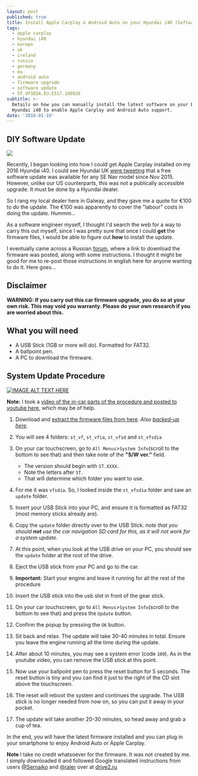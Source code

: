 ```yaml
---
layout: post
published: true
title: Install Apple Carplay & Android Auto on your Hyundai i40 (Software Upgrade)
tags:
  - apple carplay
  - hyundai i40
  - europe
  - uk
  - ireland
  - russia
  - germany
  - eu
  - android auto
  - firmware upgrade
  - software update
  - ST.VFSDIA.EU.E517.160926
subtitle: >-
  Details on how you can manually install the latest software on your European
  Hyundai i40 to enable Apple Carplay and Android Auto support.
date: '2018-01-19'
---
```

## DIY Software Update
![]({{site.baseurl}}/img/apple-carplay-ios.png)

Recently, I began looking into how I could get Apple Carplay installed on my 2016 Hyundai i40. I could see Hyundai UK [were tweeting](https://twitter.com/Hyundai_UK/status/881783938192224257) that a free software update was available for any SE Nav model since Nov 2015. However, unlike our US counterparts, this was not a publically accessible upgrade. It must be done by a Hyundai dealer.

So I rang my local dealer here in Galway, and they gave me a quote for €100 to do the update. The €100 was apparently to cover the "labour" costs in doing the update. _Hummm..._

As a software engineer myself, I thought I'd search the web for a way to carry this out myself, since I was pretty sure that once I could **get** the firmware files, I would be able to figure out **how** to install the update.

I eventually came across a Russian [forum](https://www.drive2.ru/l/492401715044155399), where a link to download the firmware was posted, along with some instructions. I thought it might be good for me to re-post those instructions in english here for anyone wanting to do it. Here goes...

## Disclaimer
**WARNING: If you carry out this car firmware upgrade, you do so at your own risk. This may void you warranty. Please do your own research if you are worried about this.**

## What you will need
- A USB Stick (1GB or more will do). Formatted for FAT32.
- A ballpoint pen.
- A PC to download the firmware.

## System Update Procedure

[![IMAGE ALT TEXT HERE](https://img.youtube.com/vi/ssNr4ZbwEnU/0.jpg)](https://www.youtube.com/watch?v=ssNr4ZbwEnU)

**Note:** I took a [video of the in-car parts of the procedure and posted to youtube here](https://youtu.be/ssNr4ZbwEnU), which may be of help. 

1. Download and [extract the firmware files from here](https://yadi.sk/d/2P-O8kHN3RNyd5). _Also [backed-up here](https://drive.google.com/file/d/1HmzoOO1BoCplOSoNuhXOsZouI2vDoO-a/view?usp=sharing)._
2. You will see 4 folders: `st_vf`, `st_vfia`, `st_vfsd` and `st_vfsdia` 
3. On your car touchscreen, go to `All Menus`>`System Info`(scroll to the bottom to see that) and then take note of the **"S/W ver."** field. 
	- The version should begin with `ST.XXXX.`
    - Note the letters after `ST.`
    - That will determine which folder you want to use.
    
4. For me it was `vfsdia`. So, I looked inside the `st_vfsdia` folder and saw an `update` folder.
5. Insert your USB Stick into your PC, and ensure it is formatted as FAT32 (most memory sticks already are).
6. Copy the `update` folder directly over to the USB Stick. _note that you should **not** use the car navigation SD card for this, as it will not work for a system update._
7. At this point, when you look at the USB drive on your PC, you should see the `update` folder at the root of the drive.
8. Eject the USB stick from your PC and go to the car.
9. **Important:** Start your engine and leave it running for all the rest of the procedure
10. Insert the USB stick into the usb slot in front of the gear stick.
11. On your car touchscreen, go to `All Menus`>`System Info`(scroll to the bottom to see that) and press the `Update` button.
12. Confirm the popup by pressing the `OK` button.
13. Sit back and relax. The update will take 30-40 minutes in total. Ensure you leave the engine running all the time during the update.
14. After about 10 minutes, you may see a system error (code `109`). As in the youtube video, you can remove the USB stick at this point.
15. Now use your ballpoint pen to press the reset button for 5 seconds. The reset button is tiny and you can find it just to the right of the CD slot above the touchscreen.
16. The reset will reboot the system and continues the upgrade. The USB stick is no longer needed from now on, so you can put it away in your pocket.
17. The update will take another 20-30 minutes, so head away and grab a cup of tea.

In the end, you will have the latest firmware installed and you can plug in your smartphone to enjoy Android Auto or Apple Carplay.

**Note** I take no credit whatsoever for the firmware. It was not created by me. I simply downloaded it and followed Google translated instructions from users [@Sernaiko](https://www.drive2.ru/users/sernaiko/) and [@raler](https://www.drive2.ru/users/raler/) over at [drive2.ru](https://www.drive2.ru/l/492401715044155399/)

